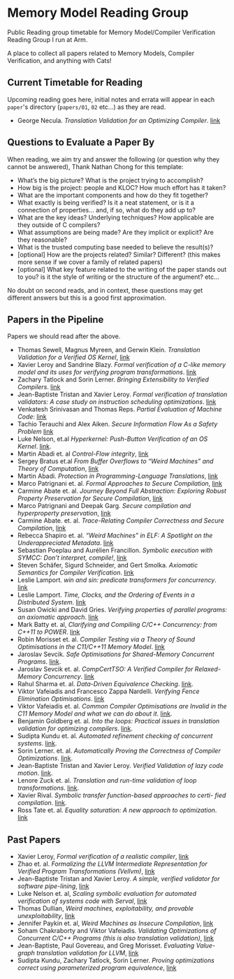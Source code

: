 # Memory Model Reading Group
Public Reading group timetable for Memory Model/Compiler Verification Reading Group I run at Arm.

A place to collect all papers related to Memory Models, Compiler Verification, and anything with Cats!

## Current Timetable for Reading

Upcoming reading goes here, initial notes and errata will appear in each `paper`'s directory (`papers/01`, `02` etc...) as they are read.

- George Necula. _Translation Validation for an Optimizing Compiler_. [link](http://people.cse.iitd.ernet.in/~sbansal/csl862-soft/readings/translation_validation.pdf)

## Questions to Evaluate a Paper By

When reading, we aim try and answer the following (or question why they cannot be answered), Thank Nathan Chong for this template:
 - What’s the big picture? What is the project trying to accomplish?
 - How big is the project: people and KLOC? How much effort has it taken?
 - What are the important components and how do they fit together?
 - What exactly is being verified? Is it a neat statement, or is it a connection of properties… and, if so, what do they add up to?
 - What are the key ideas? Underlying techniques? How applicable are they outside of C compilers?
 - What assumptions are being made? Are they implicit or explicit? Are they reasonable?
 - What is the trusted computing base needed to believe the result(s)?
 - [optional] How are the projects related? Similar? Different? (this makes more sense if we cover a family of related papers)
 - [optional] What key feature related to the writing of the paper stands out to you? is it the style of writing or the structure of the argument? etc...

 No doubt on second reads, and in context, these questions may get different answers but this is a good first approximation.

## Papers in the Pipeline

Papers we should read after the above. 

- Thomas Sewell, Magnus Myreen, and Gerwin Klein. _Translation Validation for a Verified OS Kernel_, [link](https://ts.data61.csiro.au/publications/nicta_full_text/6449.pdf)
- Xavier Leroy and Sandrine Blazy. _Formal verification of a C-like memory model and its uses for verifying program transformations_. [link](https://xavierleroy.org/publi/memory-model-journal.pdf)
- Zachary Tatlock and Sorin Lerner. _Bringing Extensibility to Verified Compilers_. [link](https://cseweb.ucsd.edu/~lerner/papers/pldi10-xcert.html)
- Jean-Baptiste Tristan and Xavier Leroy. _Formal verification of translation validators: A case study on instruction scheduling optimizations_. [link](https://hal.inria.fr/inria-00289540/document)
- Venkatesh Srinivasan and Thomas Reps. _Partial Evaluation of Machine Code_: [link](https://dl.acm.org/doi/pdf/10.1145/2858965.2814321)
- Tachio Terauchi and Alex Aiken. _Secure Information Flow As a Safety Problem_ [link](https://theory.stanford.edu/~aiken/publications/papers/sas05b.pdf)
- Luke Nelson, et.al _Hyperkernel: Push-Button Verification of an OS Kernel_. [link](https://unsat.cs.washington.edu/papers/nelson-hyperkernel.pdf).
- Martin Abadi et. al _Control-Flow integrity_, [link](http://www.cs.columbia.edu/~suman/secure_sw_devel/p340-abadi.pdf)
- Sergey Bratus et.al _From Buffer Overflows to “Weird Machines” and Theory of Computation_, [link](https://www.cs.dartmouth.edu/~sergey/langsec/papers/Bratus.pdf)
- Martin Abadi. _Protection in Programming-Language Translations_, [link](https://www.hpl.hp.com/techreports/Compaq-DEC/SRC-RR-154.pdf)
- Marco Patrignani et. al. _Formal Approaches to Secure Compilation_, [link](https://theory.stanford.edu/~mp/mp/Publications_files/main-full.pdf)
- Carmine Abate et. al. _Journey Beyond Full Abstraction: Exploring Robust Property Preservation for Secure Compilation_, [link](https://arxiv.org/abs/1807.04603)
- Marco Patrignani and Deepak Garg. _Secure compilation and hyperproperty preservation_, [link](https://people.mpi-sws.org/~dg/papers/csf17-hyperproperties.pdf)
- Carmine Abate. et. al. _Trace-Relating Compiler Correctness and Secure Compilation_, [link](https://arxiv.org/abs/1907.05320)
- Rebecca Shapiro et. al. _“Weird Machines” in ELF: A Spotlight on the Underappreciated Metadata_. [link](https://www.usenix.org/conference/woot13/workshop-program/presentation/shapiro)
- Sebastian Poeplau and Aurélien Francillon. _Symbolic execution with SYMCC: Don’t interpret, compile!_, [link](http://www.s3.eurecom.fr/docs/usenixsec20_symcc.pdf)
- Steven Schäfer,  Sigurd Schneider, and Gert Smolka. _Axiomatic Semantics for Compiler Verification_. [link](https://dl.acm.org/doi/abs/10.1145/2854065.2854083)
- Leslie Lamport. _win and sin: predicate transformers for concurrency_. [link](https://dl.acm.org/doi/10.1145/78969.78970)
- Leslie Lamport. _Time, Clocks, and the Ordering of Events in a Distributed System_. [link](https://lamport.azurewebsites.net/pubs/time-clocks.pdf)
- Susan Owicki and David Gries. _Verifying properties of parallel programs: an axiomatic approach_. [link](https://dl.acm.org/doi/10.1145/360051.360224)
- Mark Batty et. al, _Clarifying and Compiling C/C++ Concurrency: from C++11 to POWER_. [link](https://www.cl.cam.ac.uk/~pes20/cppppc/popl079-batty.pdf)
- Robin Morisset et. al. _Compiler Testing via a Theory of Sound
Optimisations in the C11/C++11 Memory Model_. [link](https://fzn.fr/projects/wmc/readings/pldi13.pdf)
- Jaroslav Sevcik. _Safe Optimisations for Shared-Memory Concurrent Programs_. [link](https://www.cl.cam.ac.uk/~pes20/weakmemory/transsafety.pdf).
- Jaroslav Sevcik et. al. _CompCertTSO: A Verified Compiler for Relaxed-Memory Concurrency_. [link](https://people.mpi-sws.org/~viktor/papers/jacm-compcerttso.pdf)
- Rahul Sharma et. al. _Data-Driven Equivalence Checking_. [link](https://cs.stanford.edu/people/eschkufz/docs/oopsla_13.pdf).
- Viktor Vafeiadis and Francesco Zappa Nardelli. _Verifying Fence Elimination Optimisations_. [link](https://www.cl.cam.ac.uk/~pes20/CompCertTSO/doc/fenceelim.pdf)
- Viktor Vafeiadis et. al. _Common Compiler Optimisations are Invalid in the C11 Memory Model and what we can do about it_. [link](https://fzn.fr/readings/c11comp.pdf).
- Benjamin Goldberg et. al. _Into the loops: Practical issues in translation validation for optimizing compilers_. [link](http://theory.stanford.edu/~barrett/pubs/GZB05.pdf).
- Sudipta Kundu et. al. _Automated refinement checking of concurrent systems_. [link](https://cseweb.ucsd.edu/~lerner/papers/arccos.pdf).
- Sorin Lerner. et. al. _Automatically Proving the Correctness of Compiler Optimizations_. [link](http://web.cs.ucla.edu/~todd/research/pldi03.pdf).
- Jean-Baptiste Tristan and Xavier Leroy. _Verified Validation of lazy code motion_. [link](https://hal.inria.fr/inria-00415865/file/validation-LCM.pdf).
- Lenore Zuck et. al. _Translation and run-time validation of loop transformations_. [link](http://theory.stanford.edu/~barrett/pubs/ZPG+05.pdf).
- Xavier Rival. _Symbolic transfer function-based approaches to certi- fied compilation_. [link](https://www.di.ens.fr/~rival/papers/popl04.pdf).
- Ross Tate et. al. _Equality saturation: A new approach to optimization_. [link](http://www.cs.cornell.edu/~ross/publications/eqsat/eqsat_tate_popl09.pdf)

## Past Papers

- Xavier Leroy, _Formal verification of a realistic compiler_, [link](https://xavierleroy.org/publi/compcert-CACM.pdf)
- Zhao et. al. _Formalizing the LLVM Intermediate Representation for Verified Program Transformations (Vellvm)_, [link](https://repository.upenn.edu/cgi/viewcontent.cgi?article=1597&context=cis_papers)
- Jean-Baptiste Tristan and Xavier Leroy. _A simple, verified validator for software pipe-lining_, [link](https://xavierleroy.org/bibrefs/Tristan-Leroy-softpipe.html)
- Luke Nelson et. al, _Scaling symbolic evaluation for automated verification of systems code with Serval_, [link](https://unsat.cs.washington.edu/papers/nelson-serval.pdf)
- Thomas Dullian, _Weird machines, exploitability, and provable unexploitability_, [link](http://www.dullien.net/thomas/weird-machines-exploitability.pdf)
- Jennifer Paykin et. al, _Weird Machines as Insecure Compilation_, [link](https://arxiv.org/abs/1911.00157#:~:text=Weird%20machines%20are%20the%20sets,are%20witnesses%20to%20insecure%20compilation.)
- Soham Chakraborty and Viktor Vafeiadis. _Validating Optimizations of Concurrent C/C++ Programs (this is also translation validation)_, [link](http://plv.mpi-sws.org/validc/paper.pdf)
- Jean-Baptiste, Paul Govereau, and Greg Morisset. _Evaluating Value-graph translation validation for LLVM_, [link](https://dash.harvard.edu/bitstream/handle/1/4762396/pldi84-tristan.pdf)
- Sudipta Kundu, Zachary Tatlock, Sorin Lerner. _Proving optimizations correct using parameterized program equivalence_, [link](https://cseweb.ucsd.edu/~lerner/papers/pldi09-pec.pdf)




